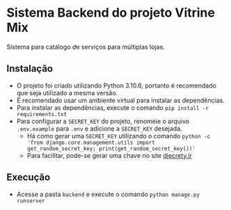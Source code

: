 # Sistema Backend do projeto Vitrine Mix

Sistema para catálogo de serviços para múltiplas lojas.

## Instalação
- O projeto foi criado utilizando Python 3.10.6, portanto é recomendado que seja utilizado a mesma versão.
- É recomendado usar um ambiente virtual para instalar as dependências.
- Para instalar as dependências, execute o comando `pip install -r requirements.txt`
- Para configurar a `SECRET_KEY` do projeto, renomeie o arquivo `.env.example` para `.env` e adicione a `SECRET_KEY` desejada.
  - Há como gerar uma `SECRET_KEY` utilizando o comando `python -c 'from django.core.management.utils import get_random_secret_key; print(get_random_secret_key())'`
  - Para facilitar, pode-se gerar uma chave no site [djecrety.ir](https://djecrety.ir/)

## Execução
- Acesse a pasta `backend` e execute o comando `python manage.py runserver`